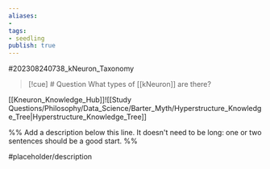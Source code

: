 ```yaml
---
aliases: 
- 
tags:
- seedling
publish: true
---
```


#202308240738_kNeuron_Taxonomy

>[!cue] # Question
What types of [[kNeuron]] are there?

[[Kneuron_Knowledge_Hub]]![[Study Questions/Philosophy/Data_Science/Barter_Myth/Hyperstructure_Knowledge_Tree|Hyperstructure_Knowledge_Tree]]

%% Add a description below this line. It doesn't need to be long: one or two sentences should be a good start. %%

#placeholder/description 
